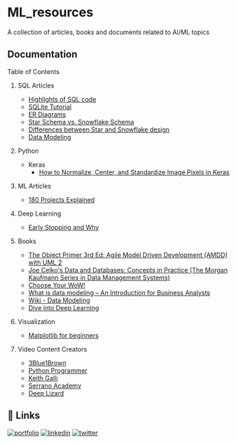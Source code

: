 # ML_resources
A collection of articles, books and documents related to AI/ML topics

## Documentation

Table of Contents

1. SQL Articles
    -  [Highlights of SQL code](https://www.ntchosting.com/encyclopedia/databases/structured-query-language/)
    -  [SQLite Tutorial](https://www.tutorialspoint.com/sqlite/index.html)
    -  [ER Diagrams](https://www.youtube.com/watch?v=c0_9Y8QAstg)
    -  [Star Schema vs. Snowflake Schema](https://www.vertabelo.com/blog/data-warehouse-modeling-star-schema-vs-snowflake-schema/)
    -  [Differences between Star and Snowflake design](https://www.youtube.com/watch?v=KUwOcip7Zzc)
    -  [Data Modeling](http://www.agiledata.org/essays/dataModeling101.html)
2. Python 
    - Keras
        - [How to Normalize, Center, and Standardize Image Pixels in Keras](https://machinelearningmastery.com/how-to-normalize-center-and-standardize-images-with-the-imagedatagenerator-in-keras/)

3. ML Articles
    - [180 Projects Explained](https://medium.com/coders-camp/180-data-science-and-machine-learning-projects-with-python-6191bc7b9db9)

4. Deep Learning
    - [Early Stopping and Why](http://page.mi.fu-berlin.de/prechelt/Biblio/stop_tricks1997.pdf) 

5. Books
    - [The Object Primer 3rd Ed: Agile Model Driven Development (AMDD) with UML 2](http://ambysoft.com/books/theObjectPrimer.html)
    - [Joe Celko's Data and Databases: Concepts in Practice (The Morgan Kaufmann Series in Data Management Systems)](https://www.amazon.com/exec/obidos/ASIN/1558604324/ambysoftinc)
    - [Choose Your WoW!](https://www.pmi.org/disciplined-agile/books/dad-handbook)
    - [What is data modeling – An Introduction for Business Analysts](http://business-analysis-excellence.com/what-is-data-modeling/)
    - [Wiki - Data Modeling](https://en.wikipedia.org/wiki/Data_modeling)
    - [Dive into Deep Learning](http://d2l.ai/chapter_preface/index.html)

6. Visualization
    - [Matplotlib for beginners](https://medium.com/swlh/matplotlib-tutorial-for-beginners-2f07184668be)

7. Video Content Creators
    - [3Blue1Brown](https://www.youtube.com/c/3blue1brown)
    - [Python Programmer](https://www.youtube.com/c/FlickThrough)
    - [Keith Galli](https://www.youtube.com/c/KGMIT)
    - [Serrano Academy](https://www.youtube.com/c/LuisSerrano)
    - [Deep Lizard](https://www.youtube.com/c/deeplizard) 


## 🔗 Links
[![portfolio](https://img.shields.io/badge/my_portfolio-000?style=for-the-badge&logo=ko-fi&logoColor=white)](https://https://github.com/Arghatak/)
[![linkedin](https://img.shields.io/badge/linkedin-0A66C2?style=for-the-badge&logo=linkedin&logoColor=white)](https://www.linkedin.com/aditiroyghatak)
[![twitter](https://img.shields.io/badge/twitter-1DA1F2?style=for-the-badge&logo=twitter&logoColor=white)](https://twitter.com/aditiroyg_ds)

